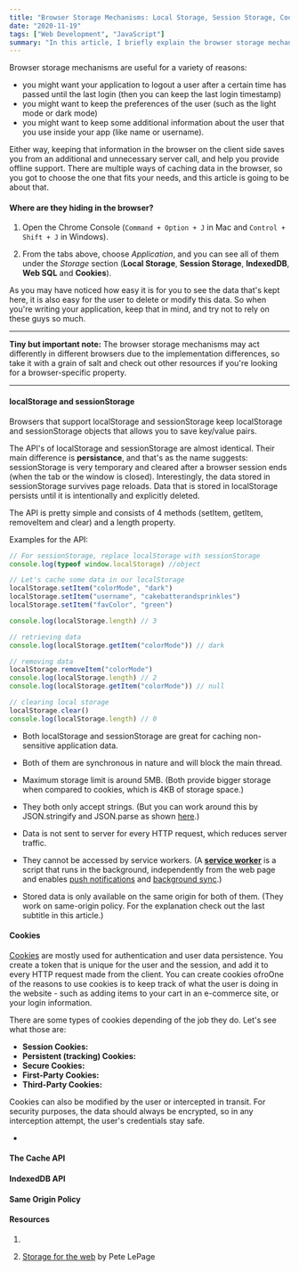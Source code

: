 ```yaml
---
title: "Browser Storage Mechanisms: Local Storage, Session Storage, Cookies and more"
date: "2020-11-19"
tags: ["Web Development", "JavaScript"]
summary: "In this article, I briefly explain the browser storage mechanism and their differences from each other."
---
```


Browser storage mechanisms are useful for a variety of reasons:

- you might want your application to logout a user after a certain time has passed until the last login (then you can keep the last login timestamp)
- you might want to keep the preferences of the user (such as the light mode or dark mode)
- you might want to keep some additional information about the user that you use inside your app (like name or username).

Either way, keeping that information in the browser on the client side saves you from an additional and unnecessary server call, and help you provide offline support. There are multiple ways of caching data in the browser, so you got to choose the one that fits your needs, and this article is going to be about that.

#### Where are they hiding in the browser?

1. Open the Chrome Console (`Command + Option + J` in Mac and `Control + Shift + J` in Windows).

2. From the tabs above, choose _Application_, and you can see all of them under the _Storage_ section (**Local Storage**, **Session Storage**, **IndexedDB**, **Web SQL** and **Cookies**).

As you may have noticed how easy it is for you to see the data that's kept here, it is also easy for the user to delete or modify this data. So when you're writing your application, keep that in mind, and try not to rely on these guys so much.

---

**Tiny but important note:** The browser storage mechanisms may act differently in different browsers due to the implementation differences, so take it with a grain of salt and check out other resources if you're looking for a browser-specific property.

---

#### localStorage and sessionStorage

Browsers that support localStorage and sessionStorage keep localStorage and sessionStorage objects that allows you to save key/value pairs.

The API's of localStorage and sessionStorage are almost identical. Their main difference is **persistance**, and that's as the name suggests: sessionStorage is very temporary and cleared after a browser session ends (when the tab or the window is closed). Interestingly, the data stored in sessionStorage survives page reloads. Data that is stored in localStorage persists until it is intentionally and explicitly deleted.

The API is pretty simple and consists of 4 methods (setItem, getItem, removeItem and clear) and a length property.

Examples for the API:

```javascript
// For sessionStorage, replace localStorage with sessionStorage
console.log(typeof window.localStorage) //object

// Let's cache some data in our localStorage
localStorage.setItem("colorMode", "dark")
localStorage.setItem("username", "cakebatterandsprinkles")
localStorage.setItem("favColor", "green")

console.log(localStorage.length) // 3

// retrieving data
console.log(localStorage.getItem("colorMode")) // dark

// removing data
localStorage.removeItem("colorMode")
console.log(localStorage.length) // 2
console.log(localStorage.getItem("colorMode")) // null

// clearing local storage
localStorage.clear()
console.log(localStorage.length) // 0
```

- Both localStorage and sessionStorage are great for caching non-sensitive application data.

- Both of them are synchronous in nature and will block the main thread.

- Maximum storage limit is around 5MB. (Both provide bigger storage when compared to cookies, which is 4KB of storage space.)

- They both only accept strings. (But you can work around this by JSON.stringify and JSON.parse as shown [here](https://stackoverflow.com/questions/2010892/storing-objects-in-html5-localstorage?noredirect=1&lq=1).)

- Data is not sent to server for every HTTP request, which reduces server traffic.

- They cannot be accessed by service workers. (A **[service worker](https://developers.google.com/web/fundamentals/primers/service-workers)** is a script that runs in the background, independently from the web page and enables [push notifications](https://developers.google.com/web/updates/2015/03/push-notifications-on-the-open-web) and [background sync](https://developers.google.com/web/updates/2015/12/background-sync).)

- Stored data is only available on the same origin for both of them. (They work on same-origin policy. For the explanation check out the last subtitle in this article.)

#### Cookies

[Cookies](https://en.wikipedia.org/wiki/HTTP_cookie) are mostly used for authentication and user data persistence. You create a token that is unique for the user and the session, and add it to every HTTP request made from the client. You can create cookies ofroOne of the reasons to use cookies is to keep track of what the user is doing in the website - such as adding items to your cart in an e-commerce site, or your login information.

There are some types of cookies depending of the job they do. Let's see what those are:

- **Session Cookies:**
- **Persistent (tracking) Cookies:**
- **Secure Cookies:**
- **First-Party Cookies:**
- **Third-Party Cookies:**

Cookies can also be modified by the user or intercepted in transit. For security purposes, the data should always be encrypted, so in any interception attempt, the user's credentials stay safe.

-

#### The Cache API

#### IndexedDB API

#### Same Origin Policy

#### Resources

1.

2. [Storage for the web](https://web.dev/storage-for-the-web/) by Pete LePage
